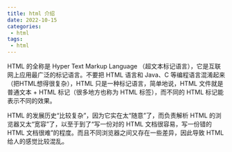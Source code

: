 ```yaml
---
title: html 介绍
date: 2022-10-15
categories:
 - html
tags:
 - html
---
```


HTML 的全称是 Hyper Text Markup Language （超文本标记语言），它是互联网上应用最广泛的标记语言。不要把 HTML 语言和 Java、C 等编程语言混淆起来（把HTML想得很复杂），HTML 只是一种标记语言，简单地说，HTML 文件就是普通文本 + HTML 标记（很多地方也称为 HTML 标签），而不同的 HTML 标记能表示不同的效果。

HTML 的发展历史“比较复杂”，因为它实在太“随意”了，而负责解析 HTML 的浏览器又太“宽容”了，以至于到了“写一份对的 HTML 文档很容易，写一份错的 HTML 文档很难”的程度。而且不同浏览器之间又存在一些差异，因此导致 HTML 给人的感觉比较混乱。